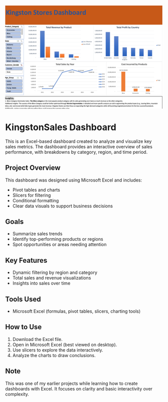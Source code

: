 ![Project Cover](kingstondashboard_cover.png)

# KingstonSales Dashboard

This is an Excel-based dashboard created to analyze and visualize key sales metrics. The dashboard provides an interactive overview of sales performance, with breakdowns by category, region, and time period.

## Project Overview

This dashboard was designed using Microsoft Excel and includes:
- Pivot tables and charts
- Slicers for filtering
- Conditional formatting
- Clear data visuals to support business decisions

## Goals
- Summarize sales trends
- Identify top-performing products or regions
- Spot opportunities or areas needing attention

## Key Features
- Dynamic filtering by region and category
- Total sales and revenue visualizations
- Insights into sales over time

## Tools Used
- Microsoft Excel (formulas, pivot tables, slicers, charting tools)

## How to Use
1. Download the Excel file.
2. Open in Microsoft Excel (best viewed on desktop).
3. Use slicers to explore the data interactively.
4. Analyze the charts to draw conclusions.

## Note
This was one of my earlier projects while learning how to create dashboards with Excel. It focuses on clarity and basic interactivity over complexity.
